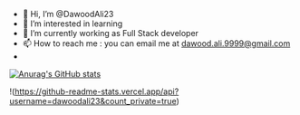 - 👋 Hi, I’m @DawoodAli23
- 👀 I’m interested in learning
- 🌱 I’m currently working as Full Stack developer
- 📫 How to reach me : you can email me at dawood.ali.9999@gmail.com
- 
[![Anurag's GitHub stats](https://github-readme-stats.vercel.app/api?username=dawoodali23)](https://github.com/anuraghazra/github-readme-stats)

!(https://github-readme-stats.vercel.app/api?username=dawoodali23&count_private=true)
<!---
DawoodAli23/DawoodAli23 is a ✨ special ✨ repository because its `README.md` (this file) appears on your GitHub profile.
You can click the Preview link to take a look at your changes.
--->
